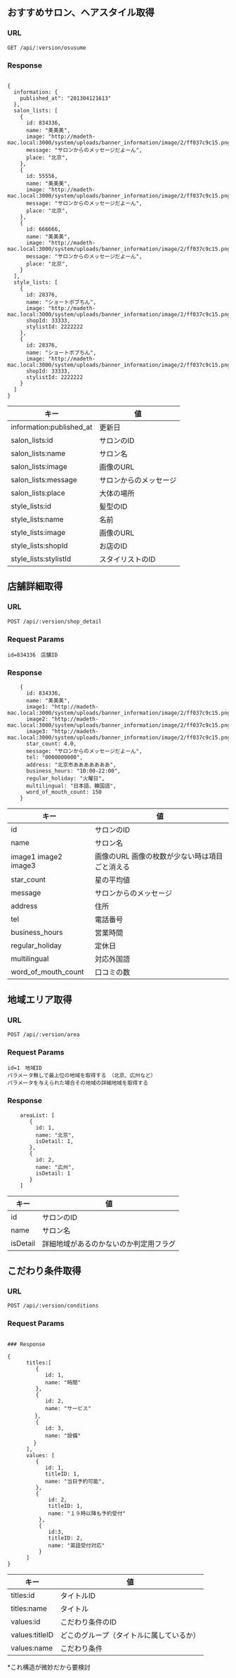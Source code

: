 ## <a name="ads"></a>おすすめサロン、ヘアスタイル取得

### URL
```
GET /api/:version/osusume
```
### Response
```

{
  information: {
    published_at": "201304121613"
  }, 
  salon_lists: [
    {
      id: 834336,
      name: "美美美",
      image: "http://madeth-mac.local:3000/system/uploads/banner_information/image/2/ff037c9c15.png",
      message: "サロンからのメッセージだよーん",
      place: "北京",
    },
    {
      id: 55556,
      name: "美美美",
      image: "http://madeth-mac.local:3000/system/uploads/banner_information/image/2/ff037c9c15.png",
      message: "サロンからのメッセージだよーん",
      place: "北京",
    },
    {
      id: 666666,
      name: "美美美",
      image: "http://madeth-mac.local:3000/system/uploads/banner_information/image/2/ff037c9c15.png",
      message: "サロンからのメッセージだよーん",
      place: "北京",
    }
  ],
  style_lists: [
    {
      id: 28376,
      name: "ショートボブちん",
      image: "http://madeth-mac.local:3000/system/uploads/banner_information/image/2/ff037c9c15.png",
      shopId: 33333,
      stylistId: 2222222
    },
    {
      id: 28376,
      name: "ショートボブちん",
      image: "http://madeth-mac.local:3000/system/uploads/banner_information/image/2/ff037c9c15.png",
      shopId: 33333,
      stylistId: 2222222
    }
  ]
}
```

 キー | 値
--------|---------
information:published_at | 更新日
salon_lists:id | サロンのID
salon_lists:name | サロン名
salon_lists:image | 画像のURL
salon_lists:message | サロンからのメッセージ
salon_lists:place | 大体の場所
style_lists:id | 髪型のID
style_lists:name | 名前
style_lists:image | 画像のURL
style_lists:shopId | お店のID
style_lists:stylistId | スタイリストのID


## <a name="update_url_schemes"></a>店舗詳細取得

### URL
```
POST /api/:version/shop_detail
```

### Request Params
```
id=834336　店舗ID
```

### Response
```
    {
      id: 834336,
      name: "美美美",
      image1: "http://madeth-mac.local:3000/system/uploads/banner_information/image/2/ff037c9c15.png",
      image2: "http://madeth-mac.local:3000/system/uploads/banner_information/image/2/ff037c9c15.png",
      image3: "http://madeth-mac.local:3000/system/uploads/banner_information/image/2/ff037c9c15.png",
      star_count: 4.0,
      message: "サロンからのメッセージだよーん",
      tel: "0000000000",
      address: "北京市あああああああ",
      business_hours: "10:00-22:00",
      regular_holiday: "火曜日",
      multilingual: "日本語、韓国語",
      word_of_mouth_count: 150
    }

```

 キー | 値
--------|---------
id | サロンのID
name | サロン名
image1 image2 image3 | 画像のURL 画像の枚数が少ない時は項目ごと消える
star_count | 星の平均値
message | サロンからのメッセージ
address | 住所
tel | 電話番号
business_hours | 営業時間
regular_holiday | 定休日
multilingual | 対応外国語
word_of_mouth_count | 口コミの数

## <a name="update_url_schemes"></a>地域エリア取得

### URL
```
POST /api/:version/area
```

### Request Params
```
id=1　地域ID
パラメータ無しで最上位の地域を取得する　（北京、広州など）
パラメータを与えられた場合その地域の詳細地域を取得する　
```

### Response
```
    areaList: [
       {
         id: 1,
         name: "北京",
         isDetail: 1,
       },
       {
         id: 2,
         name: "広州",
         isDetail: 1
       }
    ]

```

 キー | 値
--------|---------
id | サロンのID
name | サロン名
isDetail | 詳細地域があるのかないのか判定用フラグ

## <a name="update_url_schemes"></a>こだわり条件取得

### URL
```
POST /api/:version/conditions
```
### Request Params
```

### Response
```

```
{
      titles:[
         {
            id: 1,
            name: "時間"
         },
         {
            id: 2,
            name: "サービス"
　　　　  },
         {
            id: 3,
            name: "設備"
　　　　　}
      ],
      values: [
         {
            id: 1,
            titleID: 1,
            name: "当日予約可能",
         },
         {
             id: 2,
             titleID: 1,
             name: "１９時以降も予約受付"
          },
          {
             id:3,
             titleID: 2,
             name: "英語受付対応"
          }
      ]
}

```

 キー | 値
--------|---------
titles:id | タイトルID
titles:name | タイトル
values:id | こだわり条件のID
values:titleID | どこのグループ（タイトルに属しているか）
values:name | こだわり条件

*これ構造が微妙だから要検討

